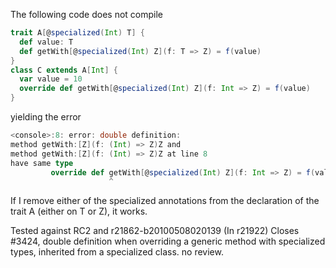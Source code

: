 The following code does not compile
```scala
trait A[@specialized(Int) T] {
  def value: T
  def getWith[@specialized(Int) Z](f: T => Z) = f(value)
}
class C extends A[Int] {
  var value = 10
  override def getWith[@specialized(Int) Z](f: Int => Z) = f(value)
}
```
yielding the error
```scala
<console>:8: error: double definition:
method getWith:[Z](f: (Int) => Z)Z and
method getWith:[Z](f: (Int) => Z)Z at line 8
have same type
         override def getWith[@specialized(Int) Z](f: Int => Z) = f(value)
                      ^
```

If I remove either of the specialized annotations from the declaration of the trait A (either on T or Z), it works.

Tested against RC2 and r21862-b20100508020139
(In r21922) Closes #3424, double definition when overriding a generic method
with specialized types, inherited from a specialized class. no review.
